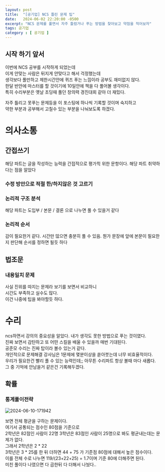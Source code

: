 ```yaml
---
layout: post
title:  "[공기업] NCS 틀린 문제 팁"
date:   2024-06-02 22:20:00 -0500
excerpt: "NCS 문제를 풀면서 자주 틀렸거나 푸는 방법을 찾아보고 약점을 적어보자"
tags: 공기업
category : [ 공기업 ]
---
```


## 시작 하기 앞서

이번에 NCS 공부를 시작하게 되었는데  
이게 안맞는 사람은 뒤지게 안맞다고 해서 걱정했는데  
생각보다 풀만하고 제한시간안에 퀴즈 푸는 느낌이라 공부도 재미없지 않다.  
한달 반안에 마스터를 할 것이기에 10일안에 책을 다 풀어볼 생각이다.  
특히 수리부분은 옛날 초딩때 풀던 창의력 경진대회 같아 더 재밌다.  

자주 틀리고 못푸는 문제등을 이 포스팅에 하나씩 기록할 것이며 숙지하고  
약한 부분과 공부해서 고칠수 있는 부분을 나눠보도록 하겠다.

# 의사소통

## 간접쓰기

해당 파트는 글을 작성하는 능력을 간접적으로 평가힉 위한 문항이다.
해당 파트 취약하다는 점을 알았다

### 수정 방안으로 적절 한/하지않은 것 고르기

### 논리적 구조 분석

해당 파트는 도입부 / 본문 / 결론 으로 나누면 풀 수 있을거 같다

### 논리적 순서

감이 필요한거 같다. 시간만 많으면 충분히 풀 수 있음.
뭔가 문장에 앞에 본문이 필요한지 판단해 순서를 정하면 될듯 하다

## 법조문

### 내용일치 문제

사실 진위를 따지는 문제라 보기를 보면서 비교하니  
시간도 부족하고 실수도 많다.  
이건 나중에 팁을 봐야할듯 하다.

# 수리

ncs하면서 강의의 중요성을 알았다. 내가 생각도 못한 방법으로 푸는 것이였다.  
진짜 보면서 감탄하고 또 어떤 스킬을 배울 수 있을까 매번 기대된다.  
공준모 수리는 진짜 탑이라 볼수 있는거 같다.  
개인적으로 문제해결 강사님은 1문제에 몇분이상을 쏟아붓는데 너무 비효율적이다.  
우리가 필요한건 빨리 풀 수 있는 능력인데;; 아무튼 수리파트 항상 볼때 마다 새롭다.  
그 중 기억에 안남을거 같은건 기록해두겠다.  

## 확률

### 통계풀이전략

<img src="https://i.ibb.co/P409p1y/2024-06-10-171942.png" alt="2024-06-10-171942" border="0">

보면 전체 평균을 구하는 문제이다.  
여기서 공통되는 점수인 80점을 기준으로  
2학년은 82점인 사람이 22명
3학년은 83점인 사람이 25명으로 봐도 평균내는데는 문제가 없다.  
그래서 2학년은 2 * 22  
3학년은 3 * 25를 한 뒤 더하면 44 + 75 가 기준점 80점에 대해서 높은 점수이다.  
이를 전체 수로 나누면 119/(23+22+25) = 1.7이며 기준 80에 더해주면 된다.  
미친 풀이다 나였으면 다 곱한뒤 다 더해서 나눴다..